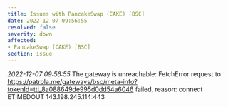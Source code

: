 ```yaml
---
title: Issues with PancakeSwap (CAKE) [BSC]
date: 2022-12-07 09:56:55
resolved: false
severity: down
affected:
- PancakeSwap (CAKE) [BSC]
section: issue
---
```


*2022-12-07 09:56:55* The gateway is unreachable: FetchError request to https://patrola.me/gateways/bsc/meta-info?tokenId=tti_8a088649de995d0dd54a6046 failed, reason: connect ETIMEDOUT 143.198.245.114:443